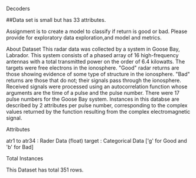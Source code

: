 
Decoders

##Data set is small but has 33 attributes. 

Assignment is to create a model to classify if return is good or bad. Please provide for exploratory data exploration,and model and metrics.


About Dataset
This radar data was collected by a system in Goose Bay, Labrador. This system consists of a phased array of 16 high-frequency antennas with a total transmitted power on the order 
of 6.4 kilowatts. The targets were free electrons in the ionosphere. "Good" radar returns are those showing evidence of some type of structure in the ionosphere. "Bad" returns are those that do not; 
their signals pass through the ionosphere.
Received signals were processed using an autocorrelation function whose arguments are the time of a pulse and the pulse number. There were 17 pulse numbers for the Goose Bay system. Instances in this databse are described by 2 attributes per pulse number, corresponding to the complex values returned by the function resulting from the complex electromagnetic signal.

Attributes

atr1 to atr34 : Rader Data (float)
target : Categorical Data ['g' for Good and 'b' for Bad]

Total Instances

This Dataset has total 351 rows.
